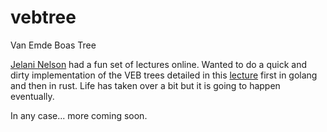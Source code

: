 # vebtree
Van Emde Boas Tree

[Jelani Nelson](https://en.wikipedia.org/wiki/Jelani_Nelson) had a fun set of lectures online. Wanted to do a quick and dirty implementation of the VEB trees detailed in this [lecture](https://www.youtube.com/watch?v=0JUN9aDxVmI) first in golang and then in rust. Life has taken over a bit but it is going to happen eventually.

In any case... more coming soon.
